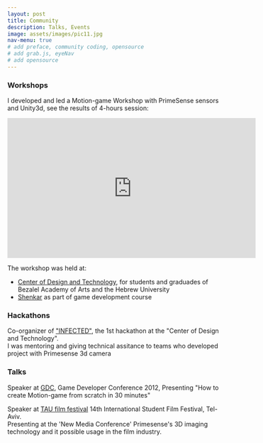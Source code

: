 ```yaml
---
layout: post
title: Community
description: Talks, Events
image: assets/images/pic11.jpg
nav-menu: true
# add preface, community coding, opensource
# add grab.js, eyeNav
# add opensource
---
```


### Workshops

I developed and led a Motion-game Workshop with PrimeSense sensors and Unity3d, see the results of 4-hours session:

<iframe width="560" height="315" src="http://www.youtube.com/embed/x96QjirblXE?list=PL69B166657034606C&amp;hl=en_US" frameborder="0" allowfullscreen></iframe>

The workshop was held at: 

* [Center of Design and Technology](https://thelepercolony.wordpress.com), for students and graduades of Bezalel Academy of Arts and the Hebrew University
* <a href="http://www.shenkar.ac.il/english/home/">Shenkar</a> as part of game development course

<!--
<p>Watch it on <a href="http://www.youtube.com/playlist?list=PL69B166657034606C&amp;feature=plcp">youtube</a></p>
-->
### Hackathons

Co-organizer of <a href="http://thelepercolony.wordpress.com/infected-2/">"INFECTED"</a>, the 1st hackathon at the "Center of Design and Technology".<br />
I was mentoring and giving technical assitance to teams who developed project with Primesense 3d camera

### Talks

Speaker at <a href="http://www.gdconf.com/">GDC</a>, Game Developer Conference 2012, Presenting "How to create Motion-game from scratch in 30 minutes"

Speaker at [TAU film festival](http://www.taufilmfest.com) 14th International Student Film Festival, Tel-Aviv.   
Presenting at the 'New Media Conference' Primesense's 3D imaging technology and it possible usage in the film industry.

